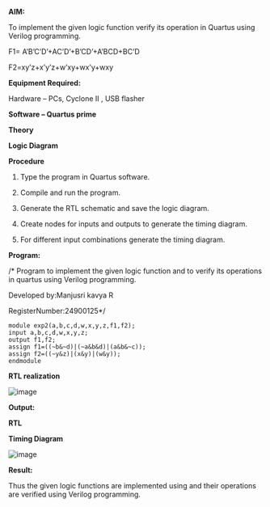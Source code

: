 **AIM:**

To implement the given logic function verify its operation in Quartus using Verilog programming.

F1= A’B’C’D’+AC’D’+B’CD’+A’BCD+BC’D 

F2=xy’z+x’y’z+w’xy+wx’y+wxy

**Equipment Required:**

Hardware – PCs, Cyclone II , USB flasher

**Software – Quartus prime**

**Theory**

**Logic Diagram**

**Procedure**

1.	Type the program in Quartus software.

2.	Compile and run the program.

3.	Generate the RTL schematic and save the logic diagram.

4.	Create nodes for inputs and outputs to generate the timing diagram.

5.	For different input combinations generate the timing diagram.


**Program:**

/* Program to implement the given logic function and to verify its operations in quartus using Verilog programming. 

Developed by:Manjusri kavya R

RegisterNumber:24900125*/
```
module exp2(a,b,c,d,w,x,y,z,f1,f2);
input a,b,c,d,w,x,y,z;
output f1,f2;
assign f1=((~b&~d)|(~a&b&d)|(a&b&~c));
assign f2=((~y&z)|(x&y)|(w&y));
endmodule
```


**RTL realization**

![image](https://github.com/user-attachments/assets/39b93b15-14ca-4918-a66a-c15031908d71)

**Output:**

**RTL**

**Timing Diagram**

![image](https://github.com/user-attachments/assets/a76805d0-a7f6-4ec3-a670-3f40d0f999ae)




**Result:**

Thus the given logic functions are implemented using and their operations are verified using Verilog programming.

